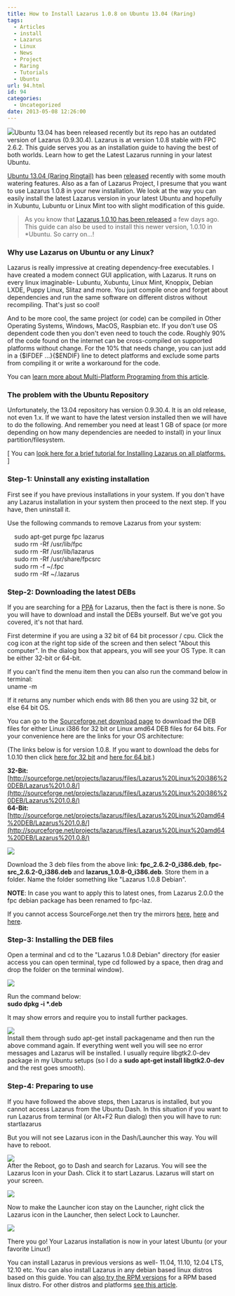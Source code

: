 ```yaml
---
title: How to Install Lazarus 1.0.8 on Ubuntu 13.04 (Raring)
tags:
  - Articles
  - install
  - Lazarus
  - Linux
  - News
  - Project
  - Raring
  - Tutorials
  - Ubuntu
url: 94.html
id: 94
categories:
  - Uncategorized
date: 2013-05-08 12:26:00
---
```


![](how-to-install-lazarus-108-on-ubuntu/Lazarus-ubuntu-13.04-launcher.jpg)Ubuntu 13.04 has been released recently but its repo has an outdated version of Lazarus (0.9.30.4). Lazarus is at version 1.0.8 stable with FPC 2.6.2. This guide serves you as an installation guide to having the best of both worlds. Learn how to get the Latest Lazarus running in your latest Ubuntu.  
  
  
[Ubuntu 13.04 (Raring Ringtail)](http://releases.ubuntu.com/13.04/) has been [released](https://wiki.ubuntu.com/RaringRingtail/ReleaseNotes) recently with some mouth watering features. Also as a fan of Lazarus Project, I presume that you want to use Lazarus 1.0.8 in your new installation. We look at the way you can easily install the latest Lazarus version in your latest Ubuntu and hopefully in Xubuntu, Lubuntu or Linux Mint too with slight modification of this guide.  
  

> As you know that [Lazarus 1.0.10 has been released](http://lazplanet.blogspot.com/2013/06/lazarus-1010-with-fpc-262-released.html) a few days ago. This guide can also be used to install this newer version, 1.0.10 in \*Ubuntu. So carry on...!

  

### Why use Lazarus on Ubuntu or any Linux?

Lazarus is really impressive at creating dependency-free executables. I have created a modem connect GUI application, with Lazarus. It runs on every linux imaginable- Lubuntu, Xubuntu, Linux Mint, Knoppix, Debian LXDE, Puppy Linux, Slitaz and more. You just compile once and forget about dependencies and run the same software on different distros without recompiling. That's just so cool!  
  
And to be more cool, the same project (or code) can be compiled in Other Operating Systems, Windows, MacOS, Raspbian etc. If you don't use OS dependent code then you don't even need to touch the code. Roughly 90% of the code found on the internet can be cross-compiled on supported platforms without change. For the 10% that needs change, you can just add in a {$IFDEF ...}{$ENDIF} line to detect platforms and exclude some parts from compiling it or write a workaround for the code.  
  
You can [learn more about Multi-Platform Programing from this article](http://wiki.freepascal.org/Multiplatform_Programming_Guide).  
  

### The problem with the Ubuntu Repository

  
Unfortunately, the 13.04 repository has version 0.9.30.4. It is an old release, not even 1.x. If we want to have the latest version installed then we will have to do the following. And remember you need at least 1 GB of space (or more depending on how many dependencies are needed to install) in your linux partition/filesystem.  
  
\[ You can [look here for a brief tutorial for Installing Lazarus on all platforms.](http://lazplanet.blogspot.com/2013/03/how-to-install-lazarus.html) \]  
  

### Step-1: Uninstall any existing installation

  
First see if you have previous installations in your system. If you don't have any Lazarus installation in your system then proceed to the next step. If you have, then uninstall it.  
  
Use the following commands to remove Lazarus from your system:  

    sudo apt-get purge fpc lazarus  
    sudo rm -Rf /usr/lib/fpc  
    sudo rm -Rf /usr/lib/lazarus  
    sudo rm -Rf /usr/share/fpcsrc  
    sudo rm -f ~/.fpc  
    sudo rm -Rf ~/.lazarus

  

### Step-2: Downloading the latest DEBs

  
If you are searching for a [PPA](http://en.wikipedia.org/wiki/Personal_Package_Archive) for Lazarus, then the fact is there is none. So you will have to download and install the DEBs yourself. But we've got you covered, it's not that hard.  
  
First determine if you are using a 32 bit of 64 bit processor / cpu. Click the cog icon at the right top side of the screen and then select "About this computer". In the dialog box that appears, you will see your OS Type. It can be either 32-bit or 64-bit.  
  
If you can't find the menu item then you can also run the command below in terminal:  
uname -m  
  
If it returns any number which ends with 86 then you are using 32 bit, or else 64 bit OS.  
  
You can go to the [Sourceforge.net download page](http://sourceforge.net/projects/lazarus/files/?source=navbar) to download the DEB files for either Linux i386 for 32 bit or Linux amd64 DEB files for 64 bits. For your convenience here are the links for your OS architecture:  
  
(The links below is for version 1.0.8. If you want to download the debs for 1.0.10 then click [here for 32 bit](http://sourceforge.net/projects/lazarus/files/Lazarus%20Linux%20i386%20DEB/Lazarus%201.0.10/) and [here for 64 bit](http://sourceforge.net/projects/lazarus/files/Lazarus%20Linux%20amd64%20DEB/Lazarus%201.0.10/).)  
  
**32-Bit:** [http://sourceforge.net/projects/lazarus/files/Lazarus%20Linux%20i386%20DEB/Lazarus%201.0.8/](http://sourceforge.net/projects/lazarus/files/Lazarus%20Linux%20i386%20DEB/Lazarus%201.0.8/)  
**64-Bit:** [http://sourceforge.net/projects/lazarus/files/Lazarus%20Linux%20amd64%20DEB/Lazarus%201.0.8/](http://sourceforge.net/projects/lazarus/files/Lazarus%20Linux%20amd64%20DEB/Lazarus%201.0.8/)  
  
![](how-to-install-lazarus-108-on-ubuntu/Lazarus-deb-files-dl.gif)  
  
Download the 3 deb files from the above link: **fpc\_2.6.2-0\_i386.deb**, **fpc-src\_2.6.2-0\_i386.deb** and **lazarus\_1.0.8-0\_i386.deb**. Store them in a folder. Name the folder something like "Lazarus 1.0.8 Debian".  
  
**NOTE**: In case you want to apply this to latest ones, from Lazarus 2.0.0 the fpc debian package has been renamed to fpc-laz.  
  
If you cannot access SourceForge.net then try the mirrors [here](http://mirrors.iwi.me/lazarus/), [here](ftp://freepascal.dfmk.hu/pub/lazarus/releases/) and [here](http://michael-ep3.physik.uni-halle.de/Lazarus/releases/).  
  

### Step-3: Installing the DEB files

  
Open a terminal and cd to the "Lazarus 1.0.8 Debian" directory (for easier access you can open terminal, type cd followed by a space, then drag and drop the folder on the terminal window).  
  
![](how-to-install-lazarus-108-on-ubuntu/Lazarus-Install-cd.jpg)  
  
Run the command below:  
**sudo dpkg -i \*.deb**  
  
  
It may show errors and require you to install further packages.  
  
![](how-to-install-lazarus-108-on-ubuntu/Lazarus-Install-dependency.gif)  
Install them through sudo apt-get install packagename and then run the above command again. If everything went well you will see no error messages and Lazarus will be installed. I usually require libgtk2.0-dev package in my Ubuntu setups (so I do a **sudo apt-get install libgtk2.0-dev** and the rest goes smooth).  
  

### Step-4: Preparing to use

If you have followed the above steps, then Lazarus is installed, but you cannot access Lazarus from the Ubuntu Dash. In this situation if you want to run Lazarus from terminal (or Alt+F2 Run dialog) then you will have to run:  
startlazarus  
  
But you will not see Lazarus icon in the Dash/Launcher this way. You will have to reboot.  
  
![](how-to-install-lazarus-108-on-ubuntu/Dash.jpg)  
After the Reboot, go to Dash and search for Lazarus. You will see the Lazarus Icon in your Dash. Click it to start Lazarus. Lazarus will start on your screen.  
  
![](how-to-install-lazarus-108-on-ubuntu/Lazarus-running-on-Ubuntu-1.gif)  
  
Now to make the Launcher icon stay on the Launcher, right click the Lazarus icon in the Launcher, then select Lock to Launcher.  
  
![](how-to-install-lazarus-108-on-ubuntu/Lock-to-Launcher.jpg)  
  
There you go! Your Lazarus installation is now in your latest Ubuntu (or your favorite Linux!)  
  
You can install Lazarus in previous versions as well- 11.04, 11.10, 12.04 LTS, 12.10 etc. You can also install Lazarus in any debian based linux distros based on this guide. You can [also try the RPM versions](http://sourceforge.net/projects/lazarus/files/) for a RPM based linux distro. For other distros and platforms [see this article](http://lazplanet.blogspot.com/2013/03/how-to-install-lazarus.html).